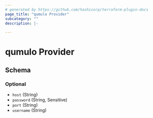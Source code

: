 ```yaml
---
# generated by https://github.com/hashicorp/terraform-plugin-docs
page_title: "qumulo Provider"
subcategory: ""
description: |-
  
---
```


# qumulo Provider





<!-- schema generated by tfplugindocs -->
## Schema

### Optional

- `host` (String)
- `password` (String, Sensitive)
- `port` (String)
- `username` (String)
